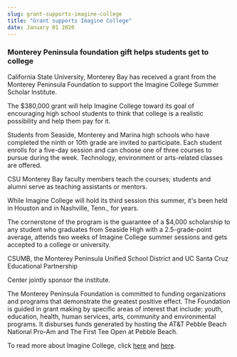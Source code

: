 ```yaml
---
slug: grant-supports-imagine-college
title: "Grant supports Imagine College"
date: January 01 2020
---
```


<h3>Monterey Peninsula foundation gift helps students get to college</h3><p>California State University, Monterey Bay has received a grant from the Monterey Peninsula Foundation to support the Imagine College Summer Scholar Institute.
</p><p>The $380,000 grant will help Imagine College toward its goal of encouraging high school students to think that college is a realistic possibility and help them pay for it.
</p><p>Students from Seaside, Monterey and Marina high schools who have completed the ninth or 10th grade are invited to participate. Each student enrolls for a five-day session and can choose one of three courses to pursue during the week. Technology, environment or arts-related classes are offered.
</p><p>CSU Monterey Bay faculty members teach the courses; students and alumni serve as teaching assistants or mentors.
</p><p>While Imagine College will hold its third session this summer, it's been held in Houston and in Nashville, Tenn., for years.
</p><p>The cornerstone of the program is the guarantee of a $4,000 scholarship to any student who graduates from Seaside High with a 2.5-grade-point average, attends two weeks of Imagine College summer sessions and gets accepted to a college or university.
</p><p>CSUMB, the Monterey Peninsula Unified School District and UC Santa Cruz Educational Partnership
</p><p>Center jointly sponsor the institute.
</p><p>The Monterey Peninsula Foundation is committed to funding organizations and programs that demonstrate the greatest positive effect. The Foundation is guided in grant making by specific areas of interest that include: youth, education, health, human services, arts, community and environmental programs. It disburses funds generated by hosting the AT&amp;T Pebble Beach National Pro-Am and The First Tee Open at Pebble Beach.
</p><p>To read more about Imagine College, click <a href="http://csumb.edu/site/x24396.xml">here</a> and <a href="http://csumb.edu/site/x22184.xml">here</a>.
</p><p> 
</p>
